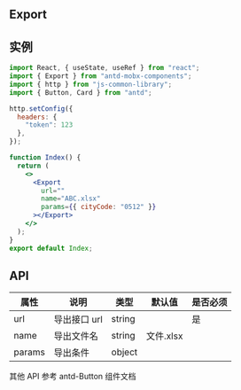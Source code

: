 ## Export

## 实例

```jsx
import React, { useState, useRef } from "react";
import { Export } from "antd-mobx-components";
import { http } from "js-common-library";
import { Button, Card } from "antd";

http.setConfig({
  headers: {
    "token": 123
  },
});

function Index() {
  return (
    <>
      <Export
        url=""
        name="ABC.xlsx"
        params={{ cityCode: "0512" }}
      ></Export>
    </>
  );
}
export default Index;
```

## API

| 属性   | 说明         | 类型   | 默认值    | 是否必须 |
| ------ | ------------ | ------ | --------- | -------- |
| url    | 导出接口 url | string |           | 是       |
| name   | 导出文件名   | string | 文件.xlsx |          |
| params | 导出条件     | object |           |          |

其他 API 参考 antd-Button 组件文档
